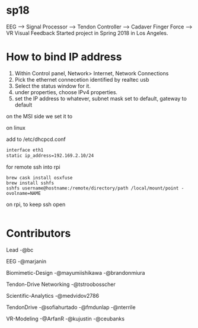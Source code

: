 # sp18
EEG --> Signal Processor --> Tendon Controller --> Cadaver Finger Force --> VR Visual Feedback
Started project in Spring 2018 in Los Angeles.

# How to bind IP address
1. Within Control panel, Network> Internet, Network Connections
2. Pick the ethernet connecetion identified by realtec usb
3. Select the status window for it.
4. under properties, choose IPv4 properties.
5. set the IP address to whatever, subnet mask set to default, gateway to default

on the MSI side we set it to 

on linux

add to /etc/dhcpcd.conf
```bash
interface eth1
static ip_address=192.169.2.10/24
```

for remote ssh into rpi
```
brew cask install osxfuse
brew install sshfs
sshfs username@hostname:/remote/directory/path /local/mount/point -ovolname=NAME
```

on rpi, to keep ssh open
```

```

# Contributors
Lead
-@bc

EEG
-@marjanin

Biomimetic-Design
-@mayumiishikawa
-@brandonmiura

Tendon-Drive Networking
-@tstroobosscher

Scientific-Analytics
-@medvidov2786

TendonDrive
-@sofiahurtado
-@fmdunlap
-@nterrile

VR-Modeling
-@ArfanR
-@kujustin
-@ceubanks
